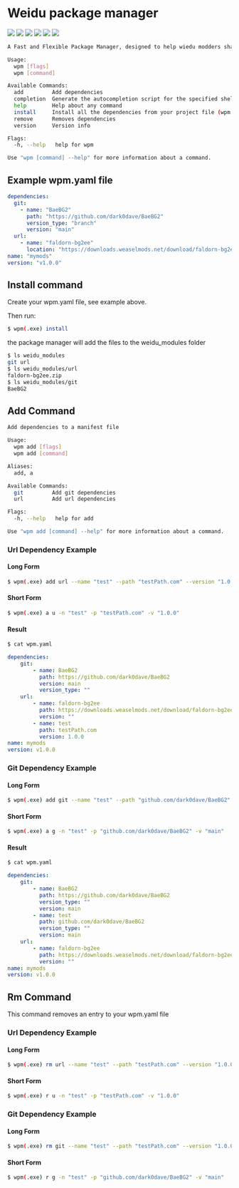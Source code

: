 # Weidu package manager
![](https://img.shields.io/badge/go-65A2BE2?logo=go&style=for-the-badge&logoColor=grey)
[![](https://img.shields.io/badge/Linux-FCC624?style=for-the-badge&logo=linux&logoColor=black)](https://github.com/dark0dave/wpm/releases/latest)
[![](https://img.shields.io/badge/Windows-0078D6?&style=for-the-badge&logoColor=white&logo=git-for-windows)](https://github.com/dark0dave/wpm/releases/latest)
[![](https://img.shields.io/badge/mac%20os-grey?style=for-the-badge&logo=apple&logoColor=white)](https://github.com/dark0dave/wpm/releases/latest)
[![](https://img.shields.io/github/actions/workflow/status/dark0dave/wpm/main.yaml?style=for-the-badge)](https://github.com/dark0dave/wpm/actions/workflows/main.yaml)
[![](https://img.shields.io/github/license/dark0dave/wpm?style=for-the-badge)](./LICENSE)
```sh
A Fast and Flexible Package Manager, designed to help wiedu modders share code.

Usage:
  wpm [flags]
  wpm [command]

Available Commands:
  add         Add dependencies
  completion  Generate the autocompletion script for the specified shell
  help        Help about any command
  install     Install all the dependencies from your project file (wpm.yaml)
  remove      Removes dependencies
  version     Version info

Flags:
  -h, --help   help for wpm

Use "wpm [command] --help" for more information about a command.
```

## Example wpm.yaml file

```yaml
dependencies:
  git:
    - name: "BaeBG2"
      path: "https://github.com/dark0dave/BaeBG2"
      version_type: "branch"
      version: "main"
  url:
    - name: "faldorn-bg2ee"
      location: "https://downloads.weaselmods.net/download/faldorn-bg2ee/?wpdmdl=480&refresh=66ccff1d9457d1724710685"
name: "mymods"
version: "v1.0.0"
```

## Install command

Create your wpm.yaml file, see example above.

Then run:
```sh
$ wpm(.exe) install
```
the package manager will add the files to the weidu_modules folder
```sh
$ ls weidu_modules
git url
$ ls weidu_modules/url
faldorn-bg2ee.zip
$ ls weidu_modules/git
BaeBG2
```

## Add Command

```sh
Add dependencies to a manifest file

Usage:
  wpm add [flags]
  wpm add [command]

Aliases:
  add, a

Available Commands:
  git         Add git dependencies
  url         Add url dependencies

Flags:
  -h, --help   help for add

Use "wpm add [command] --help" for more information about a command.
```

### Url Dependency Example
#### Long Form

```sh
$ wpm(.exe) add url --name "test" --path "testPath.com" --version "1.0.0"
```

#### Short Form

```sh
$ wpm(.exe) a u -n "test" -p "testPath.com" -v "1.0.0"
```
#### Result

```sh
$ cat wpm.yaml
```

```yaml
dependencies:
    git:
        - name: BaeBG2
          path: https://github.com/dark0dave/BaeBG2
          version: main
          version_type: ""
    url:
        - name: faldorn-bg2ee
          path: https://downloads.weaselmods.net/download/faldorn-bg2ee/?wpdmdl=480&refresh=66ccff1d9457d1724710685
          version: ""
        - name: test
          path: testPath.com
          version: 1.0.0
name: mymods
version: v1.0.0
```

### Git Dependency Example
#### Long Form

```sh
$ wpm(.exe) add git --name "test" --path "github.com/dark0dave/BaeBG2" --version "main"
```

#### Short Form

```sh
$ wpm(.exe) a g -n "test" -p "github.com/dark0dave/BaeBG2" -v "main"
```

#### Result

```sh
$ cat wpm.yaml
```
```yaml
dependencies:
    git:
        - name: BaeBG2
          path: https://github.com/dark0dave/BaeBG2
          version_type: ""
          version: main
        - name: test
          path: github.com/dark0dave/BaeBG2
          version_type: ""
          version: main
    url:
        - name: faldorn-bg2ee
          path: https://downloads.weaselmods.net/download/faldorn-bg2ee/?wpdmdl=480&refresh=66ccff1d9457d1724710685
          version: ""
name: mymods
version: v1.0.0
```

## Rm Command

This command removes an entry to your wpm.yaml file

### Url Dependency Example
#### Long Form

```sh
$ wpm(.exe) rm url --name "test" --path "testPath.com" --version "1.0.0"
```

#### Short Form

```sh
$ wpm(.exe) r u -n "test" -p "testPath.com" -v "1.0.0"
```

### Git Dependency Example
#### Long Form

```sh
$ wpm(.exe) rm git --name "test" --path "testPath.com" --version "1.0.0"
```

#### Short Form

```sh
$ wpm(.exe) r g -n "test" -p "github.com/dark0dave/BaeBG2" -v "main"
```

